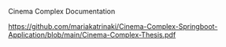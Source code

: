 
Cinema Complex Documentation

https://github.com/mariakatrinaki/Cinema-Complex-Springboot-Application/blob/main/Cinema-Complex-Thesis.pdf
